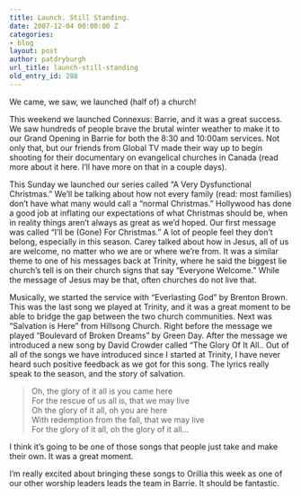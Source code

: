 ```yaml
---
title: Launch. Still Standing.
date: 2007-12-04 00:00:00 Z
categories:
- blog
layout: post
author: patdryburgh
url_title: launch-still-standing
old_entry_id: 288
---
```


We came, we saw, we launched (half of) a church!

This weekend we launched Connexus: Barrie, and it was a great success. We saw hundreds of people brave the brutal winter weather to make it to our Grand Opening in Barrie for both the 8:30 and 10:00am services. Not only that, but our friends from Global TV made their way up to begin shooting for their documentary on evangelical churches in Canada (read more about it here. I’ll have more on that in a couple days).

This Sunday we launched our series called “A Very Dysfunctional Christmas.” We’ll be talking about how not every family (read: most families) don’t have what many would call a “normal Christmas.” Hollywood has done a good job at inflating our expectations of what Christmas should be, when in reality things aren’t always as great as we’d hoped. Our first message was called “I’ll be (Gone) For Christmas.” A lot of people feel they don’t belong, especially in this season. Carey talked about how in Jesus, all of us are welcome, no matter who we are or where we’re from. It was a similar theme to one of his messages back at Trinity, where he said the biggest lie church’s tell is on their church signs that say “Everyone Welcome.” While the message of Jesus may be that, often churches do not live that.

Musically, we started the service with “Everlasting God” by Brenton Brown. This was the last song we played at Trinity, and it was a great moment to be able to bridge the gap between the two church communities. Next was “Salvation is Here” from Hillsong Church. Right before the message we played “Boulevard of Broken Dreams” by Green Day. After the message we introduced a new song by David Crowder called “The Glory Of It All.. Out of all of the songs we have introduced since I started at Trinity, I have never heard such positive feedback as we got for this song. The lyrics really speak to the season, and the story of salvation.

<blockquote>
Oh, the glory of it all is you came here<br />
For the rescue of us all is, that we may live<br />
Oh the glory of it all, oh you are here<br />
With redemption from the fall, that we may live<br />
For the glory of it all, oh the glory of it all&hellip;
</blockquote>

I think it’s going to be one of those songs that people just take and make their own. It was a great moment.

I’m really excited about bringing these songs to Orillia this week as one of our other worship leaders leads the team in Barrie. It should be fantastic.